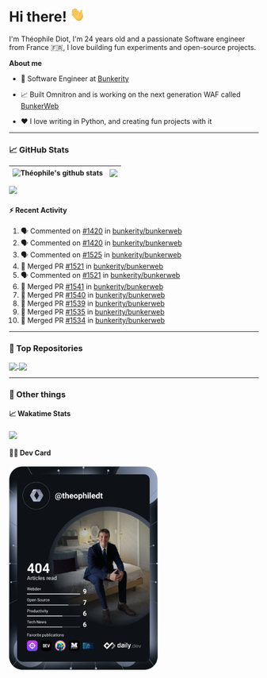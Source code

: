 # Hi there! <img src="./wave.gif" width="30px" height="30px" />

I'm Théophile Diot, I'm 24 years old and a passionate Software engineer from France 🇫🇷, I love building fun experiments and open-source projects.

**About me**

- 💼 Software Engineer at [Bunkerity](https://www.bunkerity.com/)

- 📈 Built Omnitron and is working on the next generation WAF called [BunkerWeb](https://www.bunkerweb.io)

- ❤️ I love writing in Python, and creating fun projects with it

---

### 📈 GitHub Stats

| <img align="center" src="https://github-readme-stats.vercel.app/api?username=TheophileDiot&show_icons=true&include_all_commits=true&theme=algolia&hide_border=true&rank_icon=github" alt="Théophile's github stats" /> | <img align="center" src="https://github-readme-stats.vercel.app/api/top-langs/?username=TheophileDiot&layout=compact&theme=algolia&hide_border=true" /> |
| ---------------------------------------------------------------------------------------------------------------------------------------------------------------------------------------------------------------------- | ------------------------------------------------------------------------------------------------------------------------------------------------------- |

![](https://github-readme-activity-graph.vercel.app/graph?username=TheophileDiot&theme=tokyo-night)

#### :zap: Recent Activity

<!--START_SECTION:activity-->
1. 🗣 Commented on [#1420](https://github.com/bunkerity/bunkerweb/issues/1420#issuecomment-2387716878) in [bunkerity/bunkerweb](https://github.com/bunkerity/bunkerweb)
2. 🗣 Commented on [#1420](https://github.com/bunkerity/bunkerweb/issues/1420#issuecomment-2387683199) in [bunkerity/bunkerweb](https://github.com/bunkerity/bunkerweb)
3. 🗣 Commented on [#1525](https://github.com/bunkerity/bunkerweb/issues/1525#issuecomment-2387675201) in [bunkerity/bunkerweb](https://github.com/bunkerity/bunkerweb)
4. 🎉 Merged PR [#1521](https://github.com/bunkerity/bunkerweb/pull/1521) in [bunkerity/bunkerweb](https://github.com/bunkerity/bunkerweb)
5. 🗣 Commented on [#1521](https://github.com/bunkerity/bunkerweb/pull/1521#issuecomment-2385885517) in [bunkerity/bunkerweb](https://github.com/bunkerity/bunkerweb)
6. 🎉 Merged PR [#1541](https://github.com/bunkerity/bunkerweb/pull/1541) in [bunkerity/bunkerweb](https://github.com/bunkerity/bunkerweb)
7. 🎉 Merged PR [#1540](https://github.com/bunkerity/bunkerweb/pull/1540) in [bunkerity/bunkerweb](https://github.com/bunkerity/bunkerweb)
8. 🎉 Merged PR [#1539](https://github.com/bunkerity/bunkerweb/pull/1539) in [bunkerity/bunkerweb](https://github.com/bunkerity/bunkerweb)
9. 🎉 Merged PR [#1535](https://github.com/bunkerity/bunkerweb/pull/1535) in [bunkerity/bunkerweb](https://github.com/bunkerity/bunkerweb)
10. 🎉 Merged PR [#1534](https://github.com/bunkerity/bunkerweb/pull/1534) in [bunkerity/bunkerweb](https://github.com/bunkerity/bunkerweb)
<!--END_SECTION:activity-->

---

### 🔧 Top Repositories

<a href="https://github.com/bunkerity/bunkerweb">
  <img align="center" src="https://github-readme-stats.vercel.app/api/pin/?username=Bunkerity&repo=bunkerweb&theme=algolia" />
</a>
<a href="https://github.com/TheophileDiot/Omnitron">
  <img align="center" src="https://github-readme-stats.vercel.app/api/pin/?username=TheophileDiot&repo=Omnitron&theme=algolia" />
</a>

---

### 🎉 Other things

#### 📈 Wakatime Stats

<a href="https://wakatime.com/@theophile_bunkerity">
  <img align="center" src="https://github-readme-stats.vercel.app/api/wakatime?username=3aa5ce41-c253-43d9-8441-a721e446a45f&layout=compact&theme=algolia" />
</a>

#### 👨‍💻 Dev Card

<a href="https://app.daily.dev/TheophileDt">
  <img src="./devcard.svg" width="300" alt="Théophile Diot's Dev Card"/>
</a>
